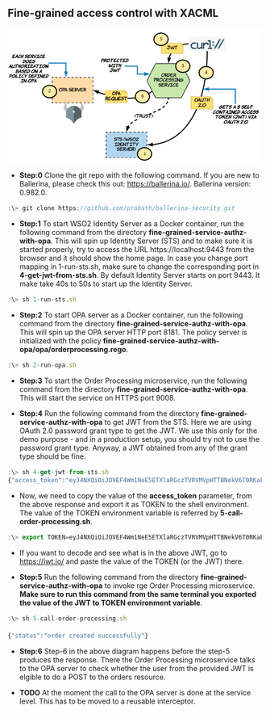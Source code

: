 ## Fine-grained access control with XACML

![alt text](./setup.png "Fine-grained access control with XACML")

* **Step:0** Clone the git repo with the following command. If you are new to Ballerina, please check this out: https://ballerina.io/. Ballerina version: 0.982.0.

```javascript
:\> git clone https://github.com/prabath/ballerina-security.git
```

* **Step:1** To start WSO2 Identity Server as a Docker container, run the following command from the directory **fine-grained-service-authz-with-opa**. This will spin up Identity Server (STS) and to make sure it is started properly, try to access the URL https://localhost:9443 from the browser and it should show the home page. In case you change port mapping in 1-run-sts.sh, make sure to change the corresponding port in **4-get-jwt-from-sts.sh**. By default Identity Server starts on port 9443. It make take 40s to 50s to start up the Identity Server.

```javascript
:\> sh 1-run-sts.sh
```
* **Step:2** To start OPA server as a Docker container, run the following command from the directory **fine-grained-service-authz-with-opa**. This will spin up the OPA server HTTP port 8181. The policy server is initialized with the policy **fine-grained-service-authz-with-opa/opa/orderprocessing.rego**.

```javascript
:\> sh 2-run-opa.sh
```
* **Step:3** To start the Order Processing microservice, run the following command from the directory **fine-grained-service-authz-with-opa**. This will start the service on HTTPS port 9008.

* **Step:4** Run the following command from the directory **fine-grained-service-authz-with-opa** to get JWT from the STS. Here we are using OAuth 2.0 password grant type to get the JWT. We use this only for the demo purpose - and in a production setup, you should try not to use the password grant type. Anyway, a JWT obtained from any of the grant type should be fine.

```javascript
:\> sh 4-get-jwt-from-sts.sh
{"access_token":"eyJ4NXQiOiJOVEF4Wm1NeE5ETXlaRGczTVRVMVpHTTBNekV6T0RKaFpXSTRORE5sWkRVMU9HRmtOakZpTVEiLCJraWQiOiJOVEF4Wm1NeE5ETXlaRGczTVRVMVpHTTBNekV6T0RKaFpXSTRORE5sWkRVMU9HRmtOakZpTVEiLCJhbGciOiJSUzI1NiJ9.eyJzdWIiOiJhZG1pbkBjYXJib24uc3VwZXIiLCJhdWQiOiIzVlR3Rms3dTFpMzY2d3ptdnBKX0xabGZBVjRhIiwibmJmIjoxNTQxMjE3OTUxLCJhenAiOiIzVlR3Rms3dTFpMzY2d3ptdnBKX0xabGZBVjRhIiwiaXNzIjoid3NvMmlzIiwiZXhwIjoxNTQxMjIzOTUxLCJpYXQiOjE1NDEyMTc5NTEsImp0aSI6IjRjMjllODBhLWYwYWMtNDU5Yi05NzcyLWIzZjQ2NzllY2I2MyJ9.f9THJs5ZJsxn18Oozf42-5pu29-o5XEy9FUDH0EFgoG79i8kWiQ0ZFGw_TXMOFhfH4-tW1prc1omkA1TXaoEXlms3InwoFd-COfLPNDpdRrZ48E17OhnXTExiY7zn7-7VC--SnUO1faOUoZhg3V60HPqLVrf0c2fbXgIRnOvMtlgkf3zNtxxqG8EzxuqVsWiaXMfGZ54eiGokFVKFI1vsi33Vfz6RIXxPd6EBZWVE4V1vZ7LSAWEdVKJj8phiKDgzHM87uNn66oJ9yJeV4Z8Rr6gcXC-FFMpyWMSxB_KYyQjfktIDyzLwxqsbnY5B4aHLG9As0-oNAVrsffXyg70hA","refresh_token":"66b82830-e7e1-3c6b-9bdc-0f3de4b1d294","token_type":"Bearer","expires_in":6000}
```
* Now, we need to copy the value of the **access_token** parameter, from the above response and export it as TOKEN to the shell environment. The value of the TOKEN environment variable is referred by **5-call-order-processing.sh**.

```javascript
:\> export TOKEN=eyJ4NXQiOiJOVEF4Wm1NeE5ETXlaRGczTVRVMVpHTTBNekV6T0RKaFpXSTRORE5sWkRVMU9HRmtOakZpTVEiLCJraWQiOiJOVEF4Wm1NeE5ETXlaRGczTVRVMVpHTTBNekV6T0RKaFpXSTRORE5sWkRVMU9HRmtOakZpTVEiLCJhbGciOiJSUzI1NiJ9.eyJzdWIiOiJhZG1pbkBjYXJib24uc3VwZXIiLCJhdWQiOiIzVlR3Rms3dTFpMzY2d3ptdnBKX0xabGZBVjRhIiwibmJmIjoxNTQxMjE3OTUxLCJhenAiOiIzVlR3Rms3dTFpMzY2d3ptdnBKX0xabGZBVjRhIiwiaXNzIjoid3NvMmlzIiwiZXhwIjoxNTQxMjIzOTUxLCJpYXQiOjE1NDEyMTc5NTEsImp0aSI6IjRjMjllODBhLWYwYWMtNDU5Yi05NzcyLWIzZjQ2NzllY2I2MyJ9.f9THJs5ZJsxn18Oozf42-5pu29-o5XEy9FUDH0EFgoG79i8kWiQ0ZFGw_TXMOFhfH4-tW1prc1omkA1TXaoEXlms3InwoFd-COfLPNDpdRrZ48E17OhnXTExiY7zn7-7VC--SnUO1faOUoZhg3V60HPqLVrf0c2fbXgIRnOvMtlgkf3zNtxxqG8EzxuqVsWiaXMfGZ54eiGokFVKFI1vsi33Vfz6RIXxPd6EBZWVE4V1vZ7LSAWEdVKJj8phiKDgzHM87uNn66oJ9yJeV4Z8Rr6gcXC-FFMpyWMSxB_KYyQjfktIDyzLwxqsbnY5B4aHLG9As0-oNAVrsffXyg70hA
```
* If you want to decode and see what is in the above JWT, go to https://jwt.io/ and paste the value of the TOKEN (or the JWT) there.

* **Step:5** Run the following command from the directory **fine-grained-service-authz-with-opa** to invoke rge Order Processing microservice. **Make sure to run this command from the same terminal you exported the value of the JWT to TOKEN environment variable**.

```javascript
:\> sh 5-call-order-processing.sh

{"status":"order created successfully"}
```
* **Step:6** Step-6 in the above diagram happens before the step-5 produces the response. There the Order Processing microservice talks to the OPA server to check whether the user from the provided JWT is elgible to do a POST to the orders resource.

* **TODO** At the moment the call to the OPA server is done at the service level. This has to be moved to a reusable interceptor.

